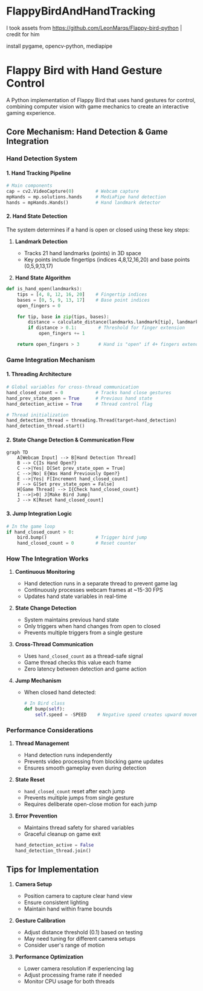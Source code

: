 # FlappyBirdAndHandTracking

I took assets from https://github.com/LeonMarqs/Flappy-bird-python | credit for him

install pygame, opencv-python, mediapipe

# Flappy Bird with Hand Gesture Control

A Python implementation of Flappy Bird that uses hand gestures for control, combining computer vision with game mechanics to create an interactive gaming experience.

## Core Mechanism: Hand Detection & Game Integration

### Hand Detection System

#### 1. Hand Tracking Pipeline
```python
# Main components
cap = cv2.VideoCapture(0)        # Webcam capture
mpHands = mp.solutions.hands     # MediaPipe hand detection
hands = mpHands.Hands()          # Hand landmark detector
```

#### 2. Hand State Detection
The system determines if a hand is open or closed using these key steps:

1. **Landmark Detection**
   - Tracks 21 hand landmarks (points) in 3D space
   - Key points include fingertips (indices 4,8,12,16,20) and base points (0,5,9,13,17)

2. **Hand State Algorithm**
```python
def is_hand_open(landmarks):
    tips = [4, 8, 12, 16, 20]    # Fingertip indices
    bases = [0, 5, 9, 13, 17]    # Base point indices
    open_fingers = 0

    for tip, base in zip(tips, bases):
        distance = calculate_distance(landmarks.landmark[tip], landmarks.landmark[base])
        if distance > 0.1:        # Threshold for finger extension
            open_fingers += 1

    return open_fingers > 3       # Hand is "open" if 4+ fingers extended
```

### Game Integration Mechanism

#### 1. Threading Architecture
```python
# Global variables for cross-thread communication
hand_closed_count = 0            # Tracks hand close gestures
hand_prev_state_open = True      # Previous hand state
hand_detection_active = True     # Thread control flag

# Thread initialization
hand_detection_thread = threading.Thread(target=hand_detection)
hand_detection_thread.start()
```

#### 2. State Change Detection & Communication Flow

```mermaid
graph TD
    A[Webcam Input] --> B[Hand Detection Thread]
    B --> C{Is Hand Open?}
    C -->|Yes| D[Set prev_state_open = True]
    C -->|No| E{Was Hand Previously Open?}
    E -->|Yes| F[Increment hand_closed_count]
    F --> G[Set prev_state_open = False]
    H[Game Thread] --> I{Check hand_closed_count}
    I -->|>0| J[Make Bird Jump]
    J --> K[Reset hand_closed_count]
```

#### 3. Jump Integration Logic
```python
# In the game loop
if hand_closed_count > 0:
    bird.bump()                  # Trigger bird jump
    hand_closed_count = 0        # Reset counter
```

### How The Integration Works

1. **Continuous Monitoring**
   - Hand detection runs in a separate thread to prevent game lag
   - Continuously processes webcam frames at ~15-30 FPS
   - Updates hand state variables in real-time

2. **State Change Detection**
   - System maintains previous hand state
   - Only triggers when hand changes from open to closed
   - Prevents multiple triggers from a single gesture

3. **Cross-Thread Communication**
   - Uses `hand_closed_count` as a thread-safe signal
   - Game thread checks this value each frame
   - Zero latency between detection and game action

4. **Jump Mechanism**
   - When closed hand detected:
     ```python
     # In Bird class
     def bump(self):
         self.speed = -SPEED    # Negative speed creates upward movement
     ```

### Performance Considerations

1. **Thread Management**
   - Hand detection runs independently
   - Prevents video processing from blocking game updates
   - Ensures smooth gameplay even during detection

2. **State Reset**
   - `hand_closed_count` reset after each jump
   - Prevents multiple jumps from single gesture
   - Requires deliberate open-close motion for each jump

3. **Error Prevention**
   - Maintains thread safety for shared variables
   - Graceful cleanup on game exit
   ```python
   hand_detection_active = False
   hand_detection_thread.join()
   ```

## Tips for Implementation

1. **Camera Setup**
   - Position camera to capture clear hand view
   - Ensure consistent lighting
   - Maintain hand within frame bounds

2. **Gesture Calibration**
   - Adjust distance threshold (0.1) based on testing
   - May need tuning for different camera setups
   - Consider user's range of motion

3. **Performance Optimization**
   - Lower camera resolution if experiencing lag
   - Adjust processing frame rate if needed
   - Monitor CPU usage for both threads
